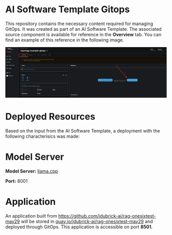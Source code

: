 # AI Software Template Gitops

This repository contains the necessary content required for managing GitOps. It was created as part of an AI Software Template. The associated source component is available for reference in the **Overview** tab. You can find an example of this reference in the following image.

![Overview Tab](./images/overview-dependency.png)

# Deployed Resources
Based on the input from the AI Software Template, a deployment with the following characterisics was made:

# Model Server
**Model Server:** [llama.cpp]( https://github.com/redhat-ai-dev/developer-images/tree/main/model-servers/llamacpp_python/0.3.8)

**Port:** 8001

# Application
An application built from https://github.com/jdubrick-ai/rag-onesixtest-may29 will be stored in [quay.io/jdubrick-ai/rag-onesixtest-may29](https://quay.io/jdubrick-ai/rag-onesixtest-may29) and deployed through GitOps. This application is accessible on port **8501**.